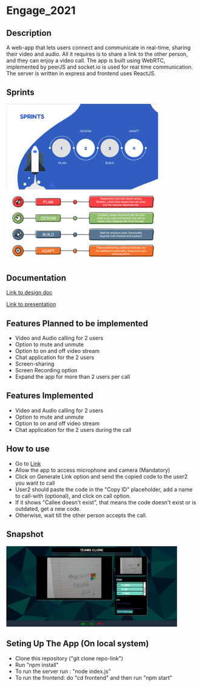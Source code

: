# Engage_2021 

## Description

A web-app that lets users connect and communicate in real-time, sharing their video and audio. All it requires is to share a link to the other person, and they can enjoy a video call. The app is built using WebRTC, implemented by peerJS and socket.io is used for real time communication. The server is written in express and frontend uses ReactJS.

## Sprints

<img src="screenshots/sprints.png" width="400" title="hover text">
<img src="screenshots/detailed_sprints.png" width="400" title="hover text">

## Documentation

[Link to design doc](https://docs.google.com/document/d/1UaCvR_9u_36I8OXF9Ece1V8L8c807iqHlo3d3E2qsdI/edit?usp=sharing)

[Link to presentation](https://docs.google.com/presentation/d/12O3CUv0XmOQnmYw16do7x_JQgMlgonJqgCcNqc2aZJM/edit?usp=sharing)

## Features Planned to be implemented

- Video and Audio calling for 2 users
- Option to mute and unmute
- Option to on and off video stream
- Chat application for the 2 users
- Screen-sharing
- Screen Recording option
- Expand the app for more than 2 users per call

## Features Implemented

- Video and Audio calling for 2 users
- Option to mute and unmute
- Option to on and off video stream
- Chat application for the 2 users during the call

## How to use

- Go to [Link](https://teams-engage-2021.netlify.app/)
- Allow the app to access microphone and camera (Mandatory)
- Click on Generate Link option and send the copied code to the user2 you want to call
- User2 should paste the code in the "Copy ID" placeholder, add a name to call-with (optional), and click on call option.
- If it shows "Callee doesn't exist", that means the code doesn't exist or is outdated, get a new code.
- Otherwise, wait till the other person accepts the call.

## Snapshot

<img src="screenshots/call2.png" width="450" >

## Seting Up The App (On local system)

- Clone this repository ("git clone repo-link")
- Run "npm install"
- To run the server run : "node index.js"
- To run the frontend: do "cd frontend" and then run "npm start"
